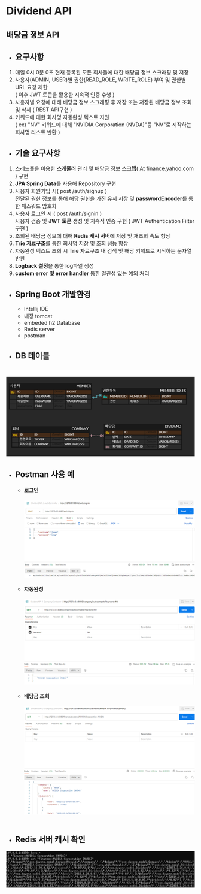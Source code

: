 # Dividend API
## 배당금 정보 API

- ## 요구사항
1. 매일 0시 0분 0초 현재 등록된 모든 회사들에 대한 배당금 정보 스크래핑 및 저장
2. 사용자(ADMIN, USER)별 권한(READ_ROLE, WRITE_ROLE) 부여 및 권한별 URL 요청 제한 <br>
   ( 이후 JWT 토큰을 활용한 지속적 인증 수행 )
3. 사용자별 요청에 대해 배당금 정보 스크래핑 후 저장 또는 저장된 배당금 정보 조회 및 삭제 ( REST API구현 )
4. 키워드에 대한 회사명 자동완성 텍스트 지원 <br>
( ex) "NV" 키워드에 대해 "NVIDIA Corporation (NVDA)"등 "NV"로 시작하는 회사명 리스트 반환 )

- ## 기술 요구사항
1. 스레드풀을 이용한 **스케줄러** 관리 및 배당금 정보 **스크랩**( At finance.yahoo.com ) 구현
2. **JPA Spring Data**를 사용해 Repository 구현
3. 사용자 회원가입 시( post /auth/signup ) <br>
   전달된 권한 정보를 통해 해당 권한을 가진 유저 저장 및 **passwordEncoder**를 통한 패스워드 암호화
4. 사용자 로그인 시 ( post /auth/signin ) <br>
   사용자 검증 및 **JWT 토큰** 생성 및 지속적 인증 구현 ( JWT Authentication Filter 구현 )
5. 조회된 배당금 정보에 대해 **Redis 캐시 서버**에 저장 및 재조회 속도 향상
6. **Trie 자료구조**를 통한 회사명 저장 및 조회 성능 향상
7. 자동완성 텍스트 조회 시 Trie 자료구조 내 검색 및 해당 키워드로 시작하는 문자열 반환
8. **Logback 설정**을 통한 log파일 생성
9. **custom error 및 error handler** 통한 일관성 있는 예외 처리

* ## Spring Boot 개발환경
  * Intellij IDE
  * 내장 tomcat
  * embeded h2 Database
  * Redis server
  * postman

* ## DB 테이블 <br> <br>
![DB_cap.png](./DB_cap.png)

* ## Postman 사용 예
  * **로그인** <br> <br>
  ![postman_cap1(signin).png](./postman_cap1(signin).png) <br> <br>
  * **자동완성** <br> <br>
  ![postman_cap2(autocomplete).png](./postman_cap2(autocomplete).png) <br> <br>
  * **배당금 조회** <br> <br>
  ![postman_cap3(getDividendList).png](./postman_cap3(getDividendList).png) <br> <br>

* ## Redis 서버 캐시 확인
![Redis_cap.png](./Redis_cap.png)
